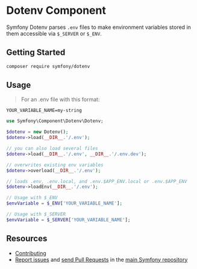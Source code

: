 Dotenv Component
================

Symfony Dotenv parses `.env` files to make environment variables stored in them
accessible via `$_SERVER` or `$_ENV`.

Getting Started
---------------

```bash
composer require symfony/dotenv
```

Usage
-----

> For an .env file with this format:

```env
YOUR_VARIABLE_NAME=my-string
```

```php
use Symfony\Component\Dotenv\Dotenv;

$dotenv = new Dotenv();
$dotenv->load(__DIR__.'/.env');

// you can also load several files
$dotenv->load(__DIR__.'/.env', __DIR__.'/.env.dev');

// overwrites existing env variables
$dotenv->overload(__DIR__.'/.env');

// loads .env, .env.local, and .env.$APP_ENV.local or .env.$APP_ENV
$dotenv->loadEnv(__DIR__.'/.env');

// Usage with $_ENV
$envVariable = $_ENV['YOUR_VARIABLE_NAME'];

// Usage with $_SERVER
$envVariable = $_SERVER['YOUR_VARIABLE_NAME'];
```

Resources
---------

 * [Contributing](https://symfony.com/doc/current/contributing/index.html)
 * [Report issues](https://github.com/symfony/symfony/issues) and
   [send Pull Requests](https://github.com/symfony/symfony/pulls)
   in the [main Symfony repository](https://github.com/symfony/symfony)
